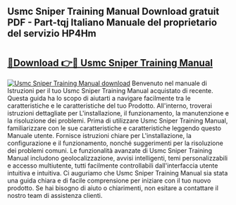 ## Usmc Sniper Training Manual Download gratuit PDF - Part-tqj Italiano Manuale del proprietario del servizio HP4Hm

# <h2><a href="http://dfdy5f2.blite.top/?on=Usmc+Sniper+Training+Manual">🔗Download 👉🔴 Usmc Sniper Training Manual</a></h2>

[![Usmc Sniper Training Manual download](https://i.imgur.com/lujVjoI.png)](http://dfdy5f2.blite.top/?on=Usmc+Sniper+Training+Manual)
Benvenuto nel manuale di Istruzioni per il tuo Usmc Sniper Training Manual acquistato di recente. Questa guida ha lo scopo di aiutarti a navigare facilmente tra le caratteristiche e le caratteristiche del tuo Prodotto. All'interno, troverai istruzioni dettagliate per L'installazione, il funzionamento, la manutenzione e la risoluzione dei problemi. Prima di utilizzare Usmc Sniper Training Manual, familiarizzare con le sue caratteristiche e caratteristiche leggendo questo Manuale utente. Fornisce istruzioni chiare per L'installazione, la configurazione e il funzionamento, nonché suggerimenti per la risoluzione dei problemi comuni. Le funzionalità avanzate di Usmc Sniper Training Manual includono geolocalizzazione, avvisi intelligenti, temi personalizzabili e accesso multiutente, tutti facilmente controllabili dall'interfaccia utente intuitiva e intuitiva. Ci auguriamo che Usmc Sniper Training Manual sia stata una guida chiara e di facile comprensione per iniziare con il tuo nuovo prodotto. Se hai bisogno di aiuto o chiarimenti, non esitare a contattare il nostro team di assistenza clienti.
